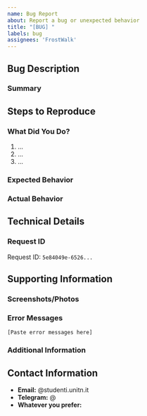 ```yaml
---
name: Bug Report
about: Report a bug or unexpected behavior
title: "[BUG] "
labels: bug
assignees: 'FrostWalk'
---
```


## Bug Description

### Summary
<!-- Provide a clear and concise description of the bug or unexpected behavior -->


## Steps to Reproduce

### What Did You Do?
<!-- Describe step-by-step what you did that caused this issue -->

1. ...
2. ...
3. ...

### Expected Behavior
<!-- What did you expect to happen? -->


### Actual Behavior
<!-- What actually happened instead? -->


## Technical Details

### Request ID
<!-- If applicable, provide the unique request ID from the application logs or response headers -->
<!-- You can find this in the error messages (toast) -->

Request ID: ```5e84049e-6526...```

## Supporting Information

### Screenshots/Photos
<!-- If applicable, add screenshots or photos to help explain your problem -->
<!-- You can drag and drop images here -->


### Error Messages
<!-- If you received any error messages, paste them here (check the browser console) -->

```
[Paste error messages here]
```

### Additional Information
<!-- if you have any additional information that you think might be useful  -->

<!-- Add any other context about the problem here -->
<!-- Examples: Does this happen consistently? Have you encountered this before? -->

## Contact Information

<!-- Please provide contact information so we can reach out for additional details if needed -->

- **Email:** @studenti.unitn.it
- **Telegram:** @
- **Whatever you prefer:**

<!-- I will only use this information to communicate with you as strictly necessary. -->




